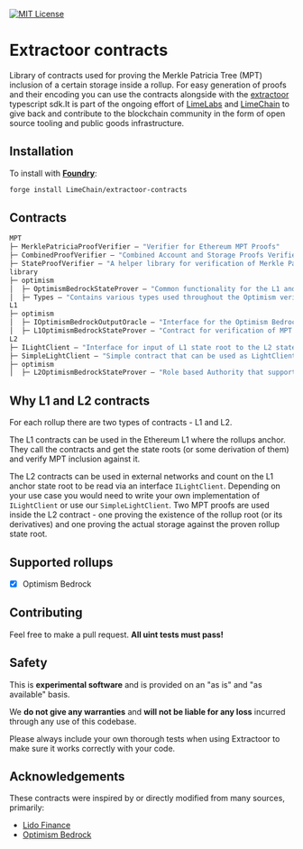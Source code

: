 [![MIT License][license-shield]][license-url]

# Extractoor contracts

Library of contracts used for proving the Merkle Patricia Tree (MPT) inclusion of a certain storage inside a rollup. For easy generation of proofs and their encoding you can use the contracts alongside with the [extractoor](https://github.com/LimeChain/extractoor-sdk) typescript sdk.It is part of the ongoing effort of [LimeLabs](https://limelabs.tech) and [LimeChain](https://limechain.tech) to give back and contribute to the blockchain community in the form of open source tooling and public goods infrastructure.

## Installation

To install with [**Foundry**](https://github.com/gakonst/foundry):

```sh
forge install LimeChain/extractoor-contracts
```

## Contracts
```ml
MPT
├─ MerklePatriciaProofVerifier — "Verifier for Ethereum MPT Proofs"
├─ CombinedProofVerifier — "Combined Account and Storage Proofs Verifier"
├─ StateProofVerifier — "A helper library for verification of Merkle Patricia account and state proofs"
library
├─ optimism
│  ├─ OptimismBedrockStateProver — "Common functionality for the L1 and L2 Optimism Bedrock State Verifiers"
│  ├─ Types — "Contains various types used throughout the Optimism verification process"
L1
├─ optimism
│  ├─ IOptimismBedrockOutputOracle — "Interface for the Optimism Bedrock Output Proover"
│  ├─ L1OptimismBedrockStateProver — "Contract for verification of MPT inclusion inside Optimism Bedrock from within the anchored L1"
L2
├─ ILightClient — "Interface for input of L1 state root to the L2 state prover"
├─ SimpleLightClient — "Simple contract that can be used as LightClient providing state roots for blocks by their number"
├─ optimism
│  ├─ L2OptimismBedrockStateProver — "Role based Authority that supports up to 256 roles"
```

## Why L1 and L2 contracts
For each rollup there are two types of contracts - L1 and L2. 

The L1 contracts can be used in the Ethereum L1 where the rollups anchor. They call the contracts and get the state roots (or some derivation of them) and verify MPT inclusion against it. 

The L2 contracts can be used in external networks and count on the L1 anchor state root to be read via an interface `ILightClient`. Depending on your use case you would need to write your own implementation of `ILightClient` or use our `SimpleLightClient`. Two MPT proofs are used inside the L2 contract - one proving the existence of the rollup root (or its derivatives) and one proving the actual storage against the proven rollup state root.

## Supported rollups

- [x] Optimism Bedrock

## Contributing

Feel free to make a pull request. **All uint tests must pass!**

## Safety

This is **experimental software** and is provided on an "as is" and "as available" basis.

We **do not give any warranties** and **will not be liable for any loss** incurred through any use of this codebase.

Please always include your own thorough tests when using Extractoor to make sure it works correctly with your code. 

## Acknowledgements

These contracts were inspired by or directly modified from many sources, primarily:

- [Lido Finance](https://github.com/lidofinance/curve-merkle-oracle)
- [Optimism Bedrock](https://github.com/ethereum-optimism/optimism/tree/develop/packages/contracts-bedrock/contracts)

[license-shield]: https://img.shields.io/badge/License-MIT-green.svg
[license-url]: https://github.com/LimeChain/extractoor-contracts/blob/main/LICENSE.txt